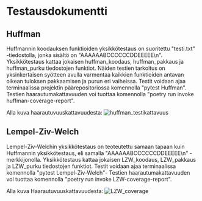 # Testausdokumentti

## Huffman

Huffmannin koodauksen funktioiden yksikkötestaus on suoritettu "testi.txt" -tiedostolla, jonka sisältö on "AAAAAABCCCCCCDDEEEEE\n". Yksikkötestaus kattaa jokaisen huffman_koodaus, huffman_pakkaus ja huffman_purku tiedostojen funktiot.
Näiden testien tarkoitus on yksinkertaisen syötteen avulla varmentaa kaikkien funktioiden antavan oikean tuloksen pakkaamisen ja purun eri vaiheissa. Testit voidaan ajaa terminaalissa projektin päärepositoriossa komennolla "pytest Huffman". Testien haarautumakattavuuden voi tuottaa komennolla "poetry run invoke huffman-coverage-report".

Alla kuva haarautuvuuskattavuudesta:
![huffman_testikattavuus](https://user-images.githubusercontent.com/81024277/135897029-0069cef3-6b78-4023-9d2b-5b7ad4c4e3f9.png)


## Lempel-Ziv-Welch

Lempel-Ziv-Welchin yksikkötestaus on teoteutettu samaan tapaan kuin Huffmannin yksikkötestaus, eli samalla "AAAAAABCCCCCCDDEEEEE\n" -merkkijonolla. Yksikkötestaus kattaa jokaisen LZW_koodaus, LZW_pakkaus ja LZW_purku tiedostojen funktiot. 
Testit voidaan ajaa terminaalissa komennolla "pytest Lempel-Ziv-Welch"- Testien haarautumakattavuuden voi tuottaa komennolla "poetry run invoke LZW-coverage-report".

Alla kuva Haarautuvuuskattavuudesta:
![LZW_coverage](https://user-images.githubusercontent.com/81024277/137769379-9b0187a2-07b2-4d3c-9fde-14b28a852988.png)
